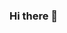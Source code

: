 ### Hi there 👋

<!--
**fifkebab/fifkebab** is a ✨ _special_ ✨ repository because its `README.md` (this file) appears on your GitHub profile.

Here are some ideas to get you started:

- 🔭 I’m currently working on nothing
- 🌱 I’m currently learning how to use a comp8ter
- 👯 I’m looking to collaborate on CECCUN I LOVE YOU EJAZ
- 🤔 I’m looking for help with CECCUN BC I AM EJAZ'S NUMBER 1 FAN
- 💬 Ask me about my boyfriend ejaz <3
- 📫 How to reach me: dont
- 😄 Pronouns: she/her
- ⚡ Fun fact: ejaz is my boyfriend <333
- 🎀 Organisation: CECCUN <33
-->
